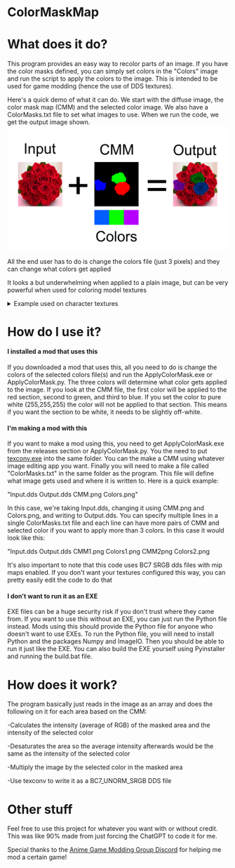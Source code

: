 # ColorMaskMap

# What does it do?
This program provides an easy way to recolor parts of an image. If you have the color masks defined, you can simply set colors in the "Colors" image and run the script to apply the colors to the image. This is intended to be used for game modding (hence the use of DDS textures).

Here's a quick demo of what it can do. We start with the diffuse image, the color mask map (CMM) and the selected color image. We also have a ColorMasks.txt file to set what images to use. When we run the code, we get the output image shown.
![alt text](https://github.com/Arsinia/ColorMaskMap/blob/main/PicturesForREADME/ColorMaskMapExample.png?raw=true)

All the end user has to do is change the colors file (just 3 pixels) and they can change what colors get applied

It looks a but underwhelming when applied to a plain image, but can be very powerful when used for coloring model textures
</details><details>
  <summary>Example used on character textures</summary>
  <img src="https://github.com/Arsinia/ColorMaskMap/blob/main/PicturesForREADME/ColorableJean.png?raw=true">
</details>

# How do I use it?
#### I installed a mod that uses this
If you downloaded a mod that uses this, all you need to do is change the colors of the selected colors file(s) and run the ApplyColorMask.exe or ApplyColorMask.py. The three colors will determine what color gets applied to the image. If you look at the CMM file, the first color will be applied to the red section, second to green, and third to blue. If you set the color to pure white (255,255,255) the color will not be applied to that section. This means if you want the section to be white, it needs to be slightly off-white. 

#### I'm making a mod with this
If you want to make a mod using this, you need to get ApplyColorMask.exe from the releases section or ApplyColorMask.py. You the need to put [texconv.exe](https://github.com/Microsoft/DirectXTex/wiki/Texconv) into the same folder. You can the make a CMM using whatever image editing app you want. Finally you will need to make a file called "ColorMasks.txt" in the same folder as the program. This file will define what image gets used and where it is written to. Here is a quick example:

"Input.dds Output.dds CMM.png Colors.png"

In this case, we're taking Input.dds, changing it using CMM.png and Colors.png, and writing to Output.dds. You can specify multiple lines in a single ColorMasks.txt file and each line can have more pairs of CMM and selected color if you want to apply more than 3 colors. In this case it would look like this:

"Input.dds Output.dds CMM1.png Colors1.png CMM2png Colors2.png

It's also important to note that this code uses BC7 SRGB dds files with mip maps enabled. If you don't want your textures configured this way, you can pretty easily edit the code to do that

#### I don't want to run it as an EXE
EXE files can be a huge security risk if you don't trust where they came from. If you want to use this without an EXE, you can just run the Python file instead. Mods using this should provide the Python file for anyone who doesn't want to use EXEs. To run the Python file, you will need to install Python and the packages Numpy and ImageIO. Then you should be able to run it just like the EXE. You can also build the EXE yourself using Pyinstaller and running the build.bat file.

# How does it work?

The program basically just reads in the image as an array and does the following on it for each area based on the CMM:

-Calculates the intensity (average of RGB) of the masked area and the intensity of the selected color

-Desaturates the area so the average intensity afterwards would be the same as the intensity of the selected color

-Multiply the image by the selected color in the masked area

-Use texconv to write it as a BC7_UNORM_SRGB DDS file

# Other stuff
Feel free to use this project for whatever you want with or without credit. This was like 90% made from just forcing the ChatGPT to code it for me. 

Special thanks to the [Anime Game Modding Group Discord](https://discord.gg/gR2Ts6ApP7) for helping me mod a certain game!
